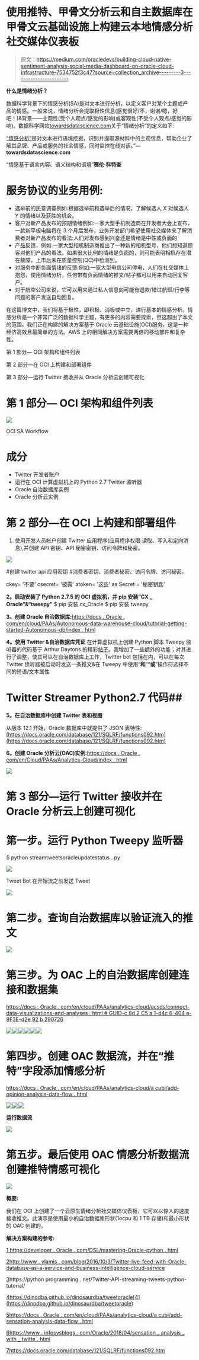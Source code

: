 # 使用推特、甲骨文分析云和自主数据库在甲骨文云基础设施上构建云本地情感分析社交媒体仪表板

> 原文：<https://medium.com/oracledevs/building-cloud-native-sentiment-analysis-social-media-dashboard-on-oracle-cloud-infrastructure-7534752f3c47?source=collection_archive---------3----------------------->

**什么是情绪分析？**

数据科学背景下的情感分析(SA)是对文本进行分析，以定义客户对某个主题或产品的情感。一般来说，情绪分析会提取极性信息(感觉很好/不，谢谢/嗯，好吧！)&背景——主观性(受个人观点/感觉的影响)或客观性(不受个人观点/感觉的影响)。数据科学网站[towardsdatascience.com](http://towardsdatascience.com)关于“情绪分析”的定义如下:

[“情感分析”](https://www.paralleldots.com/sentiment-analysis)是对文本进行语境挖掘，识别并提取源材料中的主观信息，帮助企业了解其品牌、产品或服务的社会情感，同时监控在线对话。”**—towardsdatascience.com**

“情感基于语言内容、语义结构和语境”**赛伦·科特查**

# 服务协议的业务用例:

*   选举前的民意调查例如:根据选举前和选举后的情况，了解候选人 X 对候选人 Y 的情绪以及获胜的机会。
*   客户对新产品发布的预期情绪例如:一家大型手机制造商在开发者大会上宣布，一款新平板电脑将在 3 个月后发布，业务开发部门希望使用社交媒体来了解消费者对新产品发布的看法:人们对发布感到兴奋还是情绪是中性或负面的
*   产品反馈，例如:一家大型相机制造商推出了一种新的相机型号，他们想知道顾客对他们产品的看法。如果很大比例的情绪是负面的，则可能表明相机存在潜在故障，上市后未在质量控制(QC)中检测到。
*   对服务中断负面情绪的反馈:例如:一家大型电信公司停电，人们在社交媒体上抱怨，使用情绪分析，任何带有负面情绪的推文/帖子都可以用来自动回复客户。
*   对于航空公司来说，它可以用来通过私人信息向可能有退款/错过航班/行李等问题的客户发送自动回复。

在这篇博文中，我们将基于极性，即积极、消极或中立，进行基本的情感分析。情感分析是一个非常广泛的数据科学主题，有更多的内容需要探索，但这超出了本文的范围。我们正在构建的解决方案基于 Oracle 云基础设施(OCI)服务，这是一种经济高效且最简单的方法。AWS 上的相同解决方案需要两倍的移动部件和复杂性。

第 1 部分— OCI 架构和组件列表

第 2 部分—在 OCI 上构建和部署组件

第 3 部分—运行 Twitter 接收并从 Oracle 分析云创建可视化

# 第 1 部分— OCI 架构和组件列表

![](img/8aaa804aee3b68252f1c4d6e5ecd1752.png)

OCI SA Workflow

# 成分

*   Twitter 开发者账户
*   运行在 OCI 计算虚拟机上的 Python 2.7 Twitter 监听器
*   Oracle 自治数据库实例
*   Oracle 分析云实例

# 第 2 部分—在 OCI 上构建和部署组件

1.  使用开发人员帐户创建 Twitter 应用程序(应用程序权限:读取、写入和定向消息),并创建 API 密钥、API 秘密密钥、访问令牌和秘密。

![](img/18302aa93cb0198a3869e71a8719e705.png)

#创建 twitter api 应用密钥
#消费者密钥、消费者秘密、访问令牌、访问秘密。

ckey= '不要'
csecret= '披露'
atoken= '这些'
as Secret = '秘密钥匙'

**2。启动安装了 Python 2.7.5 的 OCI 虚拟机，并 pip 安装“CX _ Oracle”&“tweepy”**
$ pip 安装 cx_Oracle
$ pip 安装 tweepy

**3。创建 Oracle 自治数据库:**[https://docs . Oracle . com/en/cloud/PAAs/Autonomous-data-warehouse-cloud/tutorial-getting-started-Autonomous-db/index . html](https://docs.oracle.com/en/cloud/paas/autonomous-data-warehouse-cloud/tutorial-getting-started-autonomous-db/index.html)

**4。使用 Twitter &自治数据库凭证**
在计算虚拟机上创建 Python 脚本 Tweepy 监听器的代码基于 Arthur Daytons 的精彩[帖子](http://www.vlamis.com/blog/2016/10/3/twitter-live-feed-with-oracle-database-as-a-service-and-business-intelligence-cloud-service)。我增加了一些额外的功能；对其进行了调整，使其可以在自治数据库上工作，Twitter bot 包括在内，可以在每次 Twitter 侦听器被启动时发送一条推文&在 Tweepy 中使用“**和**”“**或**”操作符选择不同的短语/文本属性

# Twitter Streamer Python2.7 代码##

**5。在自治数据库中创建 Twitter 表和视图**

从版本 12.1 开始，Oracle 数据库中就提供了 JSON 表特性:[https://docs.oracle.com/database/121/SQLRF/functions092.htm](https://docs.oracle.com/database/121/SQLRF/functions092.htm)

**6。创建 Oracle 分析云(OAC)实例:**[https://docs . Oracle . com/en/Cloud/PAAs/Analytics-Cloud/index . html](https://docs.oracle.com/en/cloud/paas/analytics-cloud/index.html)

![](img/6bcc0fbdd7d36e3df67a888bda3c92d3.png)

# 第 3 部分—运行 Twitter 接收并在 Oracle 分析云上创建可视化

# 第一步。运行 Python Tweepy 监听器

$ python streamtweetsoracleupdatestatus . py

![](img/b51fc4bc1d3b6716d3d76689e1f6ca52.png)

Tweet Bot 在开始流之前发送 Tweet

![](img/85c7bb848f6d14d914304560f3cc1783.png)

# 第二步。查询自治数据库以验证流入的推文

![](img/67d0fad99ff561818feef25f9eebd916.png)

# 第三步。为 OAC 上的自治数据库创建连接和数据集

[https://docs . Oracle . com/en/cloud/PAAs/analytics-cloud/acsds/connect-data-visualizations-and-analyses . html # GUID-c 8d 2 C5 a 1-d4c 6-404 a-9F3E-d2e 92 b 290726](https://docs.oracle.com/en/cloud/paas/analytics-cloud/acsds/connect-data-visualizations-and-analyses.html#GUID-C8D2C5A1-D4C6-404A-9F3E-D2E92B290726)

![](img/cd9dd4ce960f8f15436733dfc903f15d.png)![](img/e4c984928d0a417e02ee664305fe0a81.png)![](img/4faedf62d0625699ffcd3401b5fbb79a.png)![](img/df03bf7e253c44e9cdd62559bf24ede5.png)![](img/ad660c5c0b709141fa346d0837faa6e2.png)![](img/a8c942e5ca9ead2e8ac8af5d08ba7813.png)

# 第四步。创建 OAC 数据流，并在“推特”字段添加情感分析

[https://docs . Oracle . com/en/cloud/PAAs/analytics-cloud/a cubi/add-opinion-analysis-data-flow . html](https://docs.oracle.com/en/cloud/paas/analytics-cloud/acubi/add-sentiment-analysis-data-flow.html)

![](img/2608afd6f8ed0549320b5f929a3f5d33.png)![](img/2e0970ca7cde427d39c146210a6924e8.png)![](img/6fc095593d7cb69902159479171c9eda.png)

**运行数据流**

![](img/090fb2e30eaf925865b6a551a7e011c2.png)

# 第五步。最后使用 OAC 情感分析数据流创建推特情感可视化

![](img/49a864de2952fc8c35f9a85b336232b0.png)

**概要:**

我们在 OCI 上创建了一个云原生情绪分析社交媒体仪表板，它可以以惊人的速度接收推文。此演示是使用最小的自治数据库形状(1ocpu 和 1 TB 存储)和最小形状的 OAC 创建的。

**解决方案构建的参考:**

[1 https://developer . Oracle . com/DSL/mastering-Oracle-python . html](https://developer.oracle.com/dsl/mastering-oracle-python.html)

[2](https://confluence.oci.oraclecorp.com/pages/createpage.action?spaceKey=~shadamoh&title=2)[http://www . vlamis . com/blog/2016/10/3/Twitter-live-feed-with-Oracle-database-as-a-service-and-business-intelligence-cloud-service](http://www.vlamis.com/blog/2016/10/3/twitter-live-feed-with-oracle-database-as-a-service-and-business-intelligence-cloud-service)

[3](https://confluence.oci.oraclecorp.com/pages/createpage.action?spaceKey=~shadamoh&title=3)https://python programming . net/Twitter-API-streaming-tweets-python-tutorial/

[4](https://confluence.oci.oraclecorp.com/pages/createpage.action?spaceKey=~shadamoh&title=4)https://dinodba.github.io/dinosaurdba/tweetoracle[4](https://dinodba.github.io/dinosaurdba/tweetoracle)

[5](https://confluence.oci.oraclecorp.com/pages/createpage.action?spaceKey=~shadamoh&title=5)[https://docs . Oracle . com/en/cloud/PAAs/analytics-cloud/a cubi/add-sensation-analysis-data-flow . html](https://docs.oracle.com/en/cloud/paas/analytics-cloud/acubi/add-sentiment-analysis-data-flow.html)

[6](https://confluence.oci.oraclecorp.com/pages/createpage.action?spaceKey=~shadamoh&title=6)[https://www . infosysblogs . com/Oracle/2018/04/sensation _ analysis _ with _ twitte . html](https://www.infosysblogs.com/oracle/2018/04/sentiment_analysis_with_twitte.html)

[7](https://confluence.oci.oraclecorp.com/pages/createpage.action?spaceKey=~shadamoh&title=7)https://docs.oracle.com/database/121/SQLRF/functions092.htm